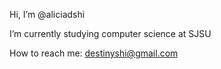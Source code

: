 Hi, I’m @aliciadshi

I’m currently studying computer science at SJSU

How to reach me: destinyshi@gmail.com

<!---
aliciadshi/aliciadshi is a ✨ special ✨ repository because its `README.md` (this file) appears on your GitHub profile.
You can click the Preview link to take a look at your changes.
--->
